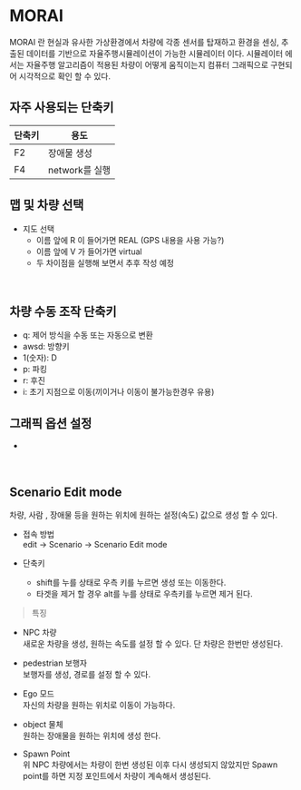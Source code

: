 # MORAI

MORAI 란 현실과 유사한 가상환경에서 차량에 각종 센서를 탑재하고 환경을 센싱, 추출된 데이터를 기반으로 자율주행시뮬레이션이 가능한 시뮬레이터 이다. 시뮬레이터 에서는 자율주행 알고리즘이 적용된 차량이 어떻게 움직이는지 컴퓨터 그래픽으로 구현되어 시각적으로 확인 할 수 있다. 

## 자주 사용되는 단축키

|단축키| 용도|
|---|---|
|F2| 장애물 생성|
|F4| network를 실행|


## 맵 및 차량 선택
- 지도 선택
  - 이름 앞에 R 이 들어가면 REAL (GPS 내용을 사용 가능?) 
  - 이름 앞에 V 가 들어가면 virtual
  - 두 차이점을 실행해 보면서 추후 작성 예정

<br>

## 차량 수동 조작 단축키 

- q: 제어 방식을 수동 또는 자동으로 변환
- awsd: 방향키
- 1(숫자): D 
- p: 파킹
- r: 후진
- i: 초기 지점으로 이동(끼이거나 이동이 불가능한경우 유용) 

## 그래픽 옵션 설정 

- 

<br>

## Scenario Edit mode 

차량, 사람 , 장애물 등을 원하는 위치에 원하는 설정(속도) 값으로 생성 할 수 있다.

- 접속 방법<br>
 edit -> Scenario -> Scenario Edit mode 

- 단축키 
  - shift를 누를 상태로 우측 키를 누르면 생성 또는 이동한다.
  - 타겟을 제거 할 경우 alt를 누를 상태로 우측키를 누르면 제거 된다.
> 특징
- NPC 차량 <br> 
새로운 차량을 생성, 원하는 속도를 설정 할 수 있다. 단 차량은 한번만 생성된다.

- pedestrian 보행자  <br>
  보행자를 생성, 경로를 설정 할 수 있다.

- Ego 모드 <br>
  자신의 차량을 원하는 위치로 이동이 가능하다.

- object 물체<br>
  원하는 장애물을 원하는 위치에 생성 한다.

- Spawn Point <br>
  위 NPC 차량에서는 차량이 한번 생성된 이후 다시 생성되지 않았지만 Spawn point를 하면 지정 포인트에서 차량이 계속해서 생성된다.